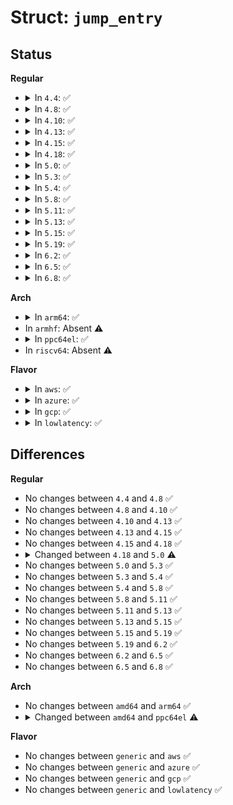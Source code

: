 # Struct: <code>jump_entry</code>

## Status
<b>Regular</b>
<ul>
<li>
<details>
<summary>In <code>4.4</code>: ✅</summary>

```c
struct jump_entry {
    jump_label_t code;
    jump_label_t target;
    jump_label_t key;
};
```
</details>
</li>
<li>
<details>
<summary>In <code>4.8</code>: ✅</summary>

```c
struct jump_entry {
    jump_label_t code;
    jump_label_t target;
    jump_label_t key;
};
```
</details>
</li>
<li>
<details>
<summary>In <code>4.10</code>: ✅</summary>

```c
struct jump_entry {
    jump_label_t code;
    jump_label_t target;
    jump_label_t key;
};
```
</details>
</li>
<li>
<details>
<summary>In <code>4.13</code>: ✅</summary>

```c
struct jump_entry {
    jump_label_t code;
    jump_label_t target;
    jump_label_t key;
};
```
</details>
</li>
<li>
<details>
<summary>In <code>4.15</code>: ✅</summary>

```c
struct jump_entry {
    jump_label_t code;
    jump_label_t target;
    jump_label_t key;
};
```
</details>
</li>
<li>
<details>
<summary>In <code>4.18</code>: ✅</summary>

```c
struct jump_entry {
    jump_label_t code;
    jump_label_t target;
    jump_label_t key;
};
```
</details>
</li>
<li>
<details>
<summary>In <code>5.0</code>: ✅</summary>

```c
struct jump_entry {
    s32 code;
    s32 target;
    long int key;
};
```
</details>
</li>
<li>
<details>
<summary>In <code>5.3</code>: ✅</summary>

```c
struct jump_entry {
    s32 code;
    s32 target;
    long int key;
};
```
</details>
</li>
<li>
<details>
<summary>In <code>5.4</code>: ✅</summary>

```c
struct jump_entry {
    s32 code;
    s32 target;
    long int key;
};
```
</details>
</li>
<li>
<details>
<summary>In <code>5.8</code>: ✅</summary>

```c
struct jump_entry {
    s32 code;
    s32 target;
    long int key;
};
```
</details>
</li>
<li>
<details>
<summary>In <code>5.11</code>: ✅</summary>

```c
struct jump_entry {
    s32 code;
    s32 target;
    long int key;
};
```
</details>
</li>
<li>
<details>
<summary>In <code>5.13</code>: ✅</summary>

```c
struct jump_entry {
    s32 code;
    s32 target;
    long int key;
};
```
</details>
</li>
<li>
<details>
<summary>In <code>5.15</code>: ✅</summary>

```c
struct jump_entry {
    s32 code;
    s32 target;
    long int key;
};
```
</details>
</li>
<li>
<details>
<summary>In <code>5.19</code>: ✅</summary>

```c
struct jump_entry {
    s32 code;
    s32 target;
    long int key;
};
```
</details>
</li>
<li>
<details>
<summary>In <code>6.2</code>: ✅</summary>

```c
struct jump_entry {
    s32 code;
    s32 target;
    long int key;
};
```
</details>
</li>
<li>
<details>
<summary>In <code>6.5</code>: ✅</summary>

```c
struct jump_entry {
    s32 code;
    s32 target;
    long int key;
};
```
</details>
</li>
<li>
<details>
<summary>In <code>6.8</code>: ✅</summary>

```c
struct jump_entry {
    s32 code;
    s32 target;
    long int key;
};
```
</details>
</li>
</ul>
<b>Arch</b>
<ul>
<li>
<details>
<summary>In <code>arm64</code>: ✅</summary>

```c
struct jump_entry {
    s32 code;
    s32 target;
    long int key;
};
```
</details>
</li>
<li>
In <code>armhf</code>: Absent ⚠️
</li>
<li>
<details>
<summary>In <code>ppc64el</code>: ✅</summary>

```c
struct jump_entry {
    jump_label_t code;
    jump_label_t target;
    jump_label_t key;
};
```
</details>
</li>
<li>
In <code>riscv64</code>: Absent ⚠️
</li>
</ul>
<b>Flavor</b>
<ul>
<li>
<details>
<summary>In <code>aws</code>: ✅</summary>

```c
struct jump_entry {
    s32 code;
    s32 target;
    long int key;
};
```
</details>
</li>
<li>
<details>
<summary>In <code>azure</code>: ✅</summary>

```c
struct jump_entry {
    s32 code;
    s32 target;
    long int key;
};
```
</details>
</li>
<li>
<details>
<summary>In <code>gcp</code>: ✅</summary>

```c
struct jump_entry {
    s32 code;
    s32 target;
    long int key;
};
```
</details>
</li>
<li>
<details>
<summary>In <code>lowlatency</code>: ✅</summary>

```c
struct jump_entry {
    s32 code;
    s32 target;
    long int key;
};
```
</details>
</li>
</ul>

## Differences
<b>Regular</b>
<ul>
<li>
No changes between <code>4.4</code> and <code>4.8</code> ✅
</li>
<li>
No changes between <code>4.8</code> and <code>4.10</code> ✅
</li>
<li>
No changes between <code>4.10</code> and <code>4.13</code> ✅
</li>
<li>
No changes between <code>4.13</code> and <code>4.15</code> ✅
</li>
<li>
No changes between <code>4.15</code> and <code>4.18</code> ✅
</li>
<li>
<details>
<summary>Changed between <code>4.18</code> and <code>5.0</code> ⚠️</summary>
<ul>
<li>
<b>Field type changed. </b>
<code>jump_label_t code</code> ➡️ <code>s32 code</code>
</li>
<li>
<b>Field type changed. </b>
<code>jump_label_t target</code> ➡️ <code>s32 target</code>
</li>
<li>
<b>Field type changed. </b>
<code>jump_label_t key</code> ➡️ <code>long int key</code>
</li>
</ul>
</details>
</li>
<li>
No changes between <code>5.0</code> and <code>5.3</code> ✅
</li>
<li>
No changes between <code>5.3</code> and <code>5.4</code> ✅
</li>
<li>
No changes between <code>5.4</code> and <code>5.8</code> ✅
</li>
<li>
No changes between <code>5.8</code> and <code>5.11</code> ✅
</li>
<li>
No changes between <code>5.11</code> and <code>5.13</code> ✅
</li>
<li>
No changes between <code>5.13</code> and <code>5.15</code> ✅
</li>
<li>
No changes between <code>5.15</code> and <code>5.19</code> ✅
</li>
<li>
No changes between <code>5.19</code> and <code>6.2</code> ✅
</li>
<li>
No changes between <code>6.2</code> and <code>6.5</code> ✅
</li>
<li>
No changes between <code>6.5</code> and <code>6.8</code> ✅
</li>
</ul>
<b>Arch</b>
<ul>
<li>
No changes between <code>amd64</code> and <code>arm64</code> ✅
</li>
<li>
<details>
<summary>Changed between <code>amd64</code> and <code>ppc64el</code> ⚠️</summary>
<ul>
<li>
<b>Field type changed. </b>
<code>s32 code</code> ➡️ <code>jump_label_t code</code>
</li>
<li>
<b>Field type changed. </b>
<code>s32 target</code> ➡️ <code>jump_label_t target</code>
</li>
<li>
<b>Field type changed. </b>
<code>long int key</code> ➡️ <code>jump_label_t key</code>
</li>
</ul>
</details>
</li>
</ul>
<b>Flavor</b>
<ul>
<li>
No changes between <code>generic</code> and <code>aws</code> ✅
</li>
<li>
No changes between <code>generic</code> and <code>azure</code> ✅
</li>
<li>
No changes between <code>generic</code> and <code>gcp</code> ✅
</li>
<li>
No changes between <code>generic</code> and <code>lowlatency</code> ✅
</li>
</ul>

